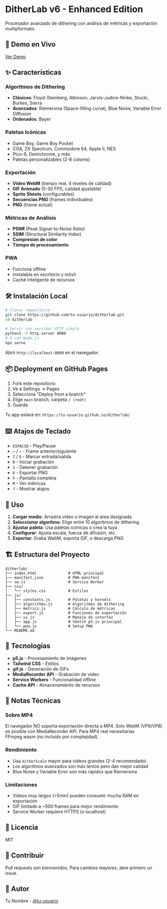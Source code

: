 # DitherLab v6 - Enhanced Edition

Procesador avanzado de dithering con análisis de métricas y exportación multipformato.

## 🚀 Demo en Vivo

[Ver Demo](https://tu-usuario.github.io/ditherlab/)

## ✨ Características

### Algoritmos de Dithering
- **Clásicos**: Floyd-Steinberg, Atkinson, Jarvis-Judice-Ninke, Stucki, Burkes, Sierra
- **Avanzados**: Riemersma (Space-filling curve), Blue Noise, Variable Error Diffusion
- **Ordenados**: Bayer

### Paletas Icónicas
- Game Boy, Game Boy Pocket
- CGA, ZX Spectrum, Commodore 64, Apple II, NES
- Pico-8, Demichrome, y más
- Paletas personalizables (2-8 colores)

### Exportación
- **Video WebM** (tiempo real, 4 niveles de calidad)
- **GIF Animado** (5-30 FPS, calidad ajustable)
- **Sprite Sheets** (configurables)
- **Secuencias PNG** (frames individuales)
- **PNG** (frame actual)

### Métricas de Análisis
- **PSNR** (Peak Signal-to-Noise Ratio)
- **SSIM** (Structural Similarity Index)
- **Compresión de color**
- **Tiempo de procesamiento**

### PWA
- Funciona offline
- Instalable en escritorio y móvil
- Caché inteligente de recursos

## 🛠️ Instalación Local

```bash
# Clonar repositorio
git clone https://github.com/tu-usuario/ditherlab.git
cd ditherlab

# Servir con servidor HTTP simple
python3 -m http.server 8000
# O con Node.js
npx serve
```

Abrir `http://localhost:8000` en el navegador.

## 📦 Deployment en GitHub Pages

1. Fork este repositorio
2. Ve a Settings → Pages
3. Selecciona "Deploy from a branch"
4. Elige `main` branch, carpeta `/ (root)`
5. Guarda

Tu app estará en: `https://tu-usuario.github.io/ditherlab/`

## ⌨️ Atajos de Teclado

- `ESPACIO` - Play/Pause
- `←` / `→` - Frame anterior/siguiente
- `I` / `O` - Marcar entrada/salida
- `R` - Iniciar grabación
- `S` - Detener grabación
- `D` - Exportar PNG
- `F` - Pantalla completa
- `M` - Ver métricas
- `?` - Mostrar atajos

## 🎨 Uso

1. **Cargar medio**: Arrastra video o imagen al área designada
2. **Seleccionar algoritmo**: Elige entre 10 algoritmos de dithering
3. **Ajustar paleta**: Usa paletas icónicas o crea la tuya
4. **Configurar**: Ajusta escala, fuerza de difusión, etc.
5. **Exportar**: Graba WebM, exporta GIF, o descarga PNG

## 🏗️ Estructura del Proyecto

```
ditherlab/
├── index.html              # HTML principal
├── manifest.json           # PWA manifest
├── sw.js                   # Service Worker
├── css/
│   └── styles.css          # Estilos
├── js/
│   ├── constants.js        # Paletas y kernels
│   ├── algorithms.js       # Algoritmos de dithering
│   ├── metrics.js          # Cálculo de métricas
│   ├── export.js           # Funciones de exportación
│   ├── ui.js               # Manejo de interfaz
│   ├── app.js              # Sketch p5.js principal
│   └── pwa.js              # Setup PWA
└── README.md
```

## 🔧 Tecnologías

- **p5.js** - Procesamiento de imágenes
- **Tailwind CSS** - Estilos
- **gif.js** - Generación de GIFs
- **MediaRecorder API** - Grabación de video
- **Service Workers** - Funcionalidad offline
- **Cache API** - Almacenamiento de recursos

## 📝 Notas Técnicas

### Sobre MP4
El navegador NO soporta exportación directa a MP4. Solo WebM (VP9/VP8) es posible con MediaRecorder API. Para MP4 real necesitarías FFmpeg.wasm (no incluido por complejidad).

### Rendimiento
- Usa `ditherScale` mayor para videos grandes (2-4 recomendado)
- Los algoritmos avanzados son más lentos pero dan mejor calidad
- Blue Noise y Variable Error son más rápidos que Riemersma

### Limitaciones
- Videos muy largos (>5min) pueden consumir mucha RAM en exportación
- GIF limitado a ~500 frames para mejor rendimiento
- Service Worker requiere HTTPS (o localhost)

## 📄 Licencia

MIT

## 🤝 Contribuir

Pull requests son bienvenidos. Para cambios mayores, abre primero un issue.

## 👤 Autor

Tu Nombre - [@tu-usuario](https://github.com/tu-usuario)
